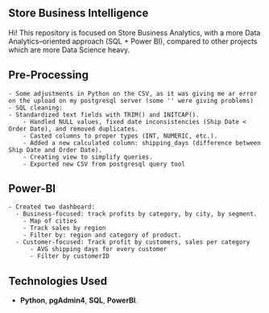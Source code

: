 ## **Store Business Intelligence**

Hi! This repository is focused on Store Business Analytics, with a more Data Analytics–oriented approach (SQL + Power BI), compared to other projects which are more Data Science heavy.

## **Pre-Processing**
    - Some adjustments in Python on the CSV, as it was giving me ar error on the upload on my postgresql server (some '' were giving problems)
    - SQL cleaning:
    - Standardized text fields with TRIM() and INITCAP().
        - Handled NULL values, fixed date inconsistencies (Ship Date < Order Date), and removed duplicates.
        - Casted columns to proper types (INT, NUMERIC, etc.).
        - Added a new calculated column: shipping_days (difference between Ship Date and Order Date).
        - Creating view to simplify queries.
        - Exported new CSV from postgresql query tool
  
## **Power-BI**
    - Created two dashboard:
      - Business-focused: track profits by category, by city, by segment.
        - Map of cities
        - Track sales by region
        - Filter by: region and category of product.
      - Customer-focused: Track profit by customers, sales per category
          - AVG shipping days for every customer
          - Filter by customerID

## **Technologies Used**
- **Python**, **pgAdmin4**, **SQL**, **PowerBI**.

